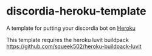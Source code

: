 # discordia-heroku-template
A template for putting your discordia bot on <a href="https://dashboard.heroku.com" target="_blank">Heroku</a>

This template requires the heroku luvit buildpack https://github.com/squeek502/heroku-buildpack-luvit 

